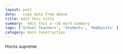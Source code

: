 ```yaml
---
layout: post
date:   copy date from above
title: edit this title
summary:  edit this a ~10 word summary
tags: ['School Teachers', 'Students', 'Hobbyists' ]
category: Horn Construction
---
```


Horns supreme
    